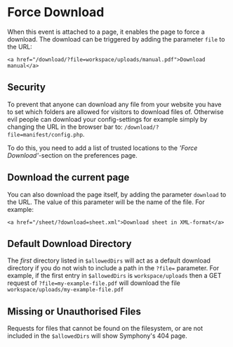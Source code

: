 # Force Download #

When this event is attached to a page, it enables the page to force a download. The download can be triggered by adding the parameter `file` to the URL:

	<a href="/download/?file=workspace/uploads/manual.pdf">Download manual</a>

## Security ##

To prevent that anyone can download any file from your website you have to set which folders are allowed for visitors to download files of. Otherwise evil people can download your config-settings for example simply by changing the URL in the browser bar to: `/download/?file=manifest/config.php`.

To do this, you need to add a list of trusted locations to the _'Force Download'_-section on the preferences page.

## Download the current page ##

You can also download the page itself, by adding the parameter `download` to the URL. The value of this parameter will be the name of the file. For example:

	<a href="/sheet/?download=sheet.xml">Download sheet in XML-format</a>

## Default Download Directory ##

The *first* directory listed in `$allowedDirs` will act as a default download directory if you do not wish to include a path in the `?file=` parameter. For example, if the first entry in `$allowedDirs` is `workspace/uploads` then a GET request of `?file=my-example-file.pdf` will download the file `workspace/uploads/my-example-file.pdf`

## Missing or Unauthorised Files ##

Requests for files that cannot be found on the filesystem, or are not included in the `$allowedDirs` will show Symphony's 404 page.
